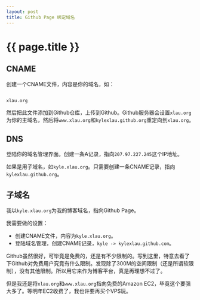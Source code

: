 ```yaml
---
layout: post
title: Github Page 绑定域名
---
```


# {{ page.title }}

## CNAME

创建一个CNAME文件，内容是你的域名，如：

<code>
xlau.org
</code>

然后把此文件添加到Github仓库，上传到Github。Github服务器会设置`xlau.org`为你的主域名，然后将`www.xlau.org`和`kylexlau.github.org`重定向到`xlau.org`。

## DNS

登陆你的域名管理界面。创建一条A记录，指向`207.97.227.245`这个IP地址。

如果是用子域名，如`kyle.xlau.org`。只需要创建一条CNAME记录，指向`kylexlau.github.org`。

## 子域名

我以`kyle.xlau.org`为我的博客域名，指向Github Page。

我需要做的设置：
 * 创建CNAME文件，内容为`kyle.xlau.org`。
 * 登陆域名管理，创建CNAME记录，`kyle -> kylexlau.github.com`。

Github虽然很好，可毕竟是免费的，还是有不少限制的。写到这里，特意去看了下Github对免费用户究竟有什么限制。发现除了300M的空间限制（还是所谓软限制），没有其他限制。所以用它来作为博客平台，真是再理想不过了。

但是我还是将`xlau.org`和`www.xlau.org`指向免费的Amazon EC2，毕竟这个要强大多了。等明年EC2收费了，我也许要再买个VPS玩。

